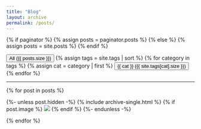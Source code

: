 ```yaml
---
title: "Blog"
layout: archive
permalink: /posts/
---
```


{% if paginator %}
  {% assign posts = paginator.posts %}
{% else %}
  {% assign posts = site.posts %}
{% endif %}

<script type="text/javascript">
    function filterUsingCategory(selectedCategory) {
      {% for post in posts %}
        var cats = {{ post.tags | jsonify }}

        var postDiv = document.getElementById("post-{{post.title | slugify}}");
        postDiv.style.display = (selectedCategory == 'All' || cats.includes(selectedCategory))
          ? 'unset'
          : 'none';
      {% endfor %}
    }
</script>

  <div class="btn-group">
    <button id="All" class="button-71" role="button" onclick="filterUsingCategory('All')">All ({{ posts.size }})</button>
    {% assign tags = site.tags | sort %}
    {% for category in tags %}
      {% assign cat = category | first %}
      <button id="{{ cat }}" class="button-71" role="button" onclick="filterUsingCategory(this.id)">{{ cat }} ({{ site.tags[cat].size }})</button>
    {% endfor %}
    <hr />
  </div>

  <div class="posts-wrapper">
    {% for post in posts %}
      <div class="post" id="post-{{post.title | slugify}}">
        <p class="itemInteriorSection">
          {%- unless post.hidden -%}
            {% include archive-single.html %}
            {% if post.image %}
              <a href="{{ post.link }}"><img src="{{ post.image }}"></a>
            {% endif %}
          {%- endunless -%}
        </p>
      </div>
    {% endfor %}
  </div>
